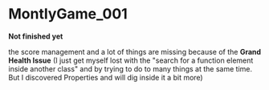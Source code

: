 # MontlyGame_001

**Not finished yet**

the score management and a lot of things are missing because of the **Grand Health Issue** (I just get myself lost with the "search for a function element inside another class" and by trying to do to many things at the same time. But I discovered Properties and will dig inside it a bit more)
